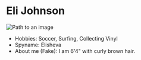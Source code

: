 # Eli Johnson

![Path to an image](happiness.jpg)

- Hobbies: Soccer, Surfing, Collecting Vinyl
- Spyname: Elisheva
- About me (Fake): I am 6'4" with curly brown hair. 
